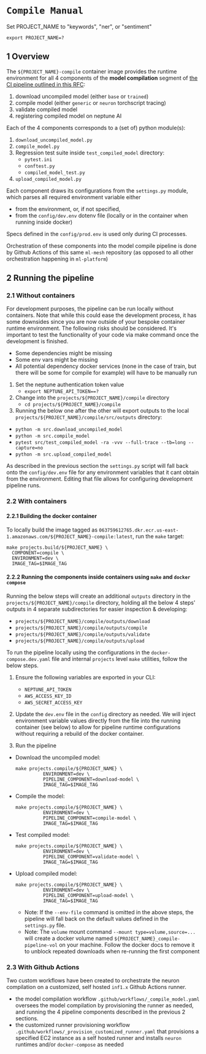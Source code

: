 # `Compile Manual`

Set PROJECT_NAME to "keywords", "ner", or "sentiment"

`export PROJECT_NAME=?`

## 1 Overview

The `${PROJECT_NAME}-compile` container image provides the runtime environment for all 4 components of the
**model compilation** segment of
[the CI pipeline outlined in this RFC](https://onclusive01-my.sharepoint.com/:w:/g/personal/sebastian_scherer_onclusive_com/EXMw2nQrwSpBn4uKzY90Hb4BBFq1NHsYByDAo9-uc83iLg?e=B9ULGd):

1. download uncompiled model (either `base` or `trained`)
2. compile model (either `generic` or `neuron` torchscript tracing)
3. validate compiled model
4. registering compiled model on neptune AI

Each of the 4 components corresponds to a (set of) python module(s):

1. `download_uncompiled_model.py`
2. `compile_model.py`
3. Regression test suite inside `test_compiled_model` directory:
   - `pytest.ini`
   - `conftest.py`
   - `compiled_model_test.py`
4. `upload_compiled_model.py`

Each component draws its configurations from the `settings.py` module, which parses all required
environment variable either

- from the environment, or, if not specified,
- from the `config/dev.env` dotenv file (locally or in the container when running inside docker)

Specs defined in the `config/prod.env` is used only during CI processes.

Orchestration of these components into the model compile pipeline is done by Github Actions of this
same `ml-mesh` repository (as opposed to all other orchestration happening in `ml-platform`)

## 2 Running the pipeline

### 2.1 Without containers

For development purposes, the pipeline can be run locally without containers. Note that while this could ease the development process, it has some downsides since you are now outside of your bespoke container runtime environment. The following risks should be considered. It's important to test the functionality of your code via make command once the development is finished.

- Some dependencies might be missing
- Some env vars might be missing
- All potential dependency docker services (none in the case of train, but there will be some for compile for example) will have to be manually run

1. Set the neptune authentication token value
   - `export NEPTUNE_API_TOKEN==?`
2. Change into the `projects/${PROJECT_NAME}/compile` directory
   - `cd projects/${PROJECT_NAME}/compile`
3. Running the below one after the other will export outputs to the local
   `projects/${PROJECT_NAME}/compile/src/outputs` directory:

- `python -m src.download_uncompiled_model`
- `python -m src.compile_model`
- `pytest src/test_compiled_model -ra -vvv --full-trace --tb=long --capture=no`
- `python -m src.upload_compiled_model`

As described in the previous section the `settings.py` script will fall back onto the
`config/dev.env` file for any environment variables that it cant obtain from the environment.
Editing that file allows for configuring development pipeline runs.

### 2.2 With containers

#### 2.2.1 Building the docker container

To locally build the image tagged as
`063759612765.dkr.ecr.us-east-1.amazonaws.com/${PROJECT_NAME}-compile:latest`, run the `make` target:

```make
make projects.build/${PROJECT_NAME} \
  COMPONENT=compile \
  ENVIRONMENT=dev \
  IMAGE_TAG=$IMAGE_TAG
```

#### 2.2.2 Running the components inside containers using `make` and `docker compose`

Running the below steps will create an additional `outputs` directory in the
`projects/${PROJECT_NAME}/compile` directory, holding all the below 4 steps' outputs in 4 separate
subdirectories for easier inspection & developing:

- `projects/${PROJECT_NAME}/compile/outputs/download`
- `projects/${PROJECT_NAME}/compile/outputs/compile`
- `projects/${PROJECT_NAME}/compile/outputs/validate`
- `projects/${PROJECT_NAME}/compile/outputs/upload`

To run the pipeline locally using the configurations in the `docker-compose.dev.yaml` file and internal `projects` level `make` utilities, follow the below steps.

1. Ensure the following variables are exported in your CLI:

   - `NEPTUNE_API_TOKEN`
   - `AWS_ACCESS_KEY_ID`
   - `AWS_SECRET_ACCESS_KEY`

2. Update the `dev.env` file in the `config` directory as needed. We will inject environment
   variable values directly from the file into the running container (see below) to allow for
   pipeline runtime configurations without requiring a rebuild of the docker container.

3. Run the pipeline

- Download the uncompiled model:

  ```docker
  make projects.compile/${PROJECT_NAME} \
            ENVIRONMENT=dev \
            PIPELINE_COMPONENT=download-model \
            IMAGE_TAG=$IMAGE_TAG
  ```

- Compile the model:

  ```docker
  make projects.compile/${PROJECT_NAME} \
            ENVIRONMENT=dev \
            PIPELINE_COMPONENT=compile-model \
            IMAGE_TAG=$IMAGE_TAG
  ```

- Test compiled model:

  ```docker
  make projects.compile/${PROJECT_NAME} \
            ENVIRONMENT=dev \
            PIPELINE_COMPONENT=validate-model \
            IMAGE_TAG=$IMAGE_TAG
  ```

- Upload compiled model:

  ```docker
  make projects.compile/${PROJECT_NAME} \
            ENVIRONMENT=dev \
            PIPELINE_COMPONENT=upload-model \
            IMAGE_TAG=$IMAGE_TAG
  ```

  - Note: If the `--env-file` command is omitted in the above steps,
    the pipeline will fall back on the default values defined in the `settings.py` file.
  - Note: The `volume` mount command `--mount type=volume,source=...` will create a docker volume
    named `${PROJECT_NAME}_compile-pipeline-vol` on your machine. Follow the docker docs to remove it to unblock repeated
    downloads when re-running the first component

### 2.3 With Github Actions

Two custom workflows have been created to orchestrate the neuron compilation on a customized, self
hosted `inf1.x` Github Actions runner.

- the model compilation workflow `.github/workflows/_compile_model.yaml` oversees the model
  compilation by provisioning the runner as needed, and running the 4 pipeline components described
  in the previous 2 sections.
- the customized runner provisioning workflow `.github/workflows/_provision_customized_runner.yaml`
  that provisions a specified EC2 instance as a self hosted runner and installs `neuron` runtimes
  and/or `docker-compose` as needed
